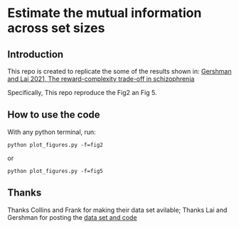 # Estimate the mutual information across set sizes

## Introduction

This repo is created to replicate the some of the results shown in:
[Gershman and Lai 2021, The reward-complexity trade-off in schizophrenia](https://www.biorxiv.org/content/10.1101/2020.11.16.385013v2.full.pdf)

Specifically, This repo reproduce the Fig2 an Fig 5.

## How to use the code 

With any python terminal, run:

    python plot_figures.py -f=fig2
   
or 

    python plot_figures.py -f=fig5
  
## Thanks

Thanks Collins and Frank for making their data set avilable;
Thanks Lai and Gershman for posting the [data set and code](http://github.com/lucylai96/plm/)


